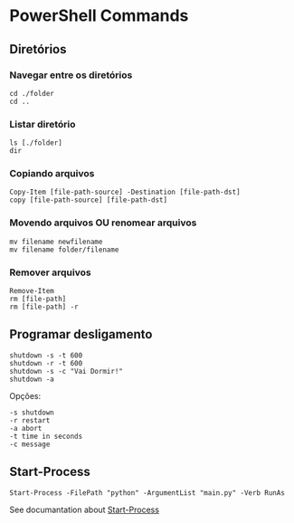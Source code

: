 # PowerShell Commands

## Diretórios

### Navegar entre os diretórios
```
cd ./folder
cd ..
```

### Listar diretório
```
ls [./folder]
dir
```

### Copiando arquivos

```
Copy-Item [file-path-source] -Destination [file-path-dst]
copy [file-path-source] [file-path-dst]
```

### Movendo arquivos OU renomear arquivos

```
mv filename newfilename
mv filename folder/filename
```

### Remover arquivos

```
Remove-Item
rm [file-path]
rm [file-path] -r
```

## Programar desligamento

```
shutdown -s -t 600
shutdown -r -t 600
shutdown -s -c "Vai Dormir!"
shutdown -a
```

Opções:

    -s shutdown
    -r restart
    -a abort
    -t time in seconds
    -c message
    
## Start-Process

```
Start-Process -FilePath "python" -ArgumentList "main.py" -Verb RunAs
```

See documantation about [Start-Process](https://docs.microsoft.com/pt-br/powershell/module/microsoft.powershell.management/start-process?view=powershell-6)
